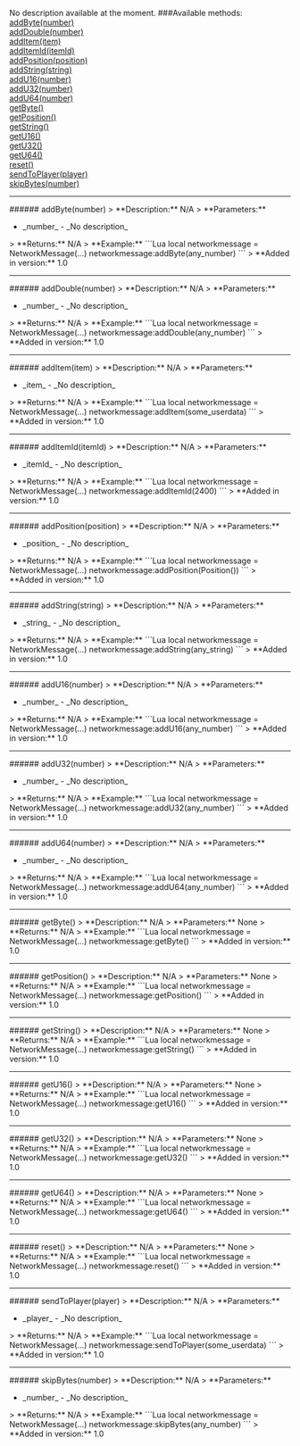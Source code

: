 No description available at the moment.
###Available methods:
[addByte(number)](#addByte{number})  
[addDouble(number)](#addDouble{number})  
[addItem(item)](#addItem{item})  
[addItemId(itemId)](#addItemId{itemId})  
[addPosition(position)](#addPosition{position})  
[addString(string)](#addString{string})  
[addU16(number)](#addU16{number})  
[addU32(number)](#addU32{number})  
[addU64(number)](#addU64{number})  
[getByte()](#getByte{})  
[getPosition()](#getPosition{})  
[getString()](#getString{})  
[getU16()](#getU16{})  
[getU32()](#getU32{})  
[getU64()](#getU64{})  
[reset()](#reset{})  
[sendToPlayer(player)](#sendToPlayer{player})  
[skipBytes(number)](#skipBytes{number})  


***

<a name="addByte{number}"/>
###### addByte(number)
> **Description:** N/A  
> **Parameters:** <ul><li>_number_ - _No description_</li></ul>
> **Returns:** N/A  
> **Example:** 
```Lua
local networkmessage = NetworkMessage(...)
networkmessage:addByte(any_number)
```
> **Added in version:** 1.0

***

<a name="addDouble{number}"/>
###### addDouble(number)
> **Description:** N/A  
> **Parameters:** <ul><li>_number_ - _No description_</li></ul>
> **Returns:** N/A  
> **Example:** 
```Lua
local networkmessage = NetworkMessage(...)
networkmessage:addDouble(any_number)
```
> **Added in version:** 1.0

***

<a name="addItem{item}"/>
###### addItem(item)
> **Description:** N/A  
> **Parameters:** <ul><li>_item_ - _No description_</li></ul>
> **Returns:** N/A  
> **Example:** 
```Lua
local networkmessage = NetworkMessage(...)
networkmessage:addItem(some_userdata)
```
> **Added in version:** 1.0

***

<a name="addItemId{itemId}"/>
###### addItemId(itemId)
> **Description:** N/A  
> **Parameters:** <ul><li>_itemId_ - _No description_</li></ul>
> **Returns:** N/A  
> **Example:** 
```Lua
local networkmessage = NetworkMessage(...)
networkmessage:addItemId(2400)
```
> **Added in version:** 1.0

***

<a name="addPosition{position}"/>
###### addPosition(position)
> **Description:** N/A  
> **Parameters:** <ul><li>_position_ - _No description_</li></ul>
> **Returns:** N/A  
> **Example:** 
```Lua
local networkmessage = NetworkMessage(...)
networkmessage:addPosition(Position())
```
> **Added in version:** 1.0

***

<a name="addString{string}"/>
###### addString(string)
> **Description:** N/A  
> **Parameters:** <ul><li>_string_ - _No description_</li></ul>
> **Returns:** N/A  
> **Example:** 
```Lua
local networkmessage = NetworkMessage(...)
networkmessage:addString(any_string)
```
> **Added in version:** 1.0

***

<a name="addU16{number}"/>
###### addU16(number)
> **Description:** N/A  
> **Parameters:** <ul><li>_number_ - _No description_</li></ul>
> **Returns:** N/A  
> **Example:** 
```Lua
local networkmessage = NetworkMessage(...)
networkmessage:addU16(any_number)
```
> **Added in version:** 1.0

***

<a name="addU32{number}"/>
###### addU32(number)
> **Description:** N/A  
> **Parameters:** <ul><li>_number_ - _No description_</li></ul>
> **Returns:** N/A  
> **Example:** 
```Lua
local networkmessage = NetworkMessage(...)
networkmessage:addU32(any_number)
```
> **Added in version:** 1.0

***

<a name="addU64{number}"/>
###### addU64(number)
> **Description:** N/A  
> **Parameters:** <ul><li>_number_ - _No description_</li></ul>
> **Returns:** N/A  
> **Example:** 
```Lua
local networkmessage = NetworkMessage(...)
networkmessage:addU64(any_number)
```
> **Added in version:** 1.0

***

<a name="getByte{}"/>
###### getByte()
> **Description:** N/A  
> **Parameters:** None  
> **Returns:** N/A  
> **Example:** 
```Lua
local networkmessage = NetworkMessage(...)
networkmessage:getByte()
```
> **Added in version:** 1.0

***

<a name="getPosition{}"/>
###### getPosition()
> **Description:** N/A  
> **Parameters:** None  
> **Returns:** N/A  
> **Example:** 
```Lua
local networkmessage = NetworkMessage(...)
networkmessage:getPosition()
```
> **Added in version:** 1.0

***

<a name="getString{}"/>
###### getString()
> **Description:** N/A  
> **Parameters:** None  
> **Returns:** N/A  
> **Example:** 
```Lua
local networkmessage = NetworkMessage(...)
networkmessage:getString()
```
> **Added in version:** 1.0

***

<a name="getU16{}"/>
###### getU16()
> **Description:** N/A  
> **Parameters:** None  
> **Returns:** N/A  
> **Example:** 
```Lua
local networkmessage = NetworkMessage(...)
networkmessage:getU16()
```
> **Added in version:** 1.0

***

<a name="getU32{}"/>
###### getU32()
> **Description:** N/A  
> **Parameters:** None  
> **Returns:** N/A  
> **Example:** 
```Lua
local networkmessage = NetworkMessage(...)
networkmessage:getU32()
```
> **Added in version:** 1.0

***

<a name="getU64{}"/>
###### getU64()
> **Description:** N/A  
> **Parameters:** None  
> **Returns:** N/A  
> **Example:** 
```Lua
local networkmessage = NetworkMessage(...)
networkmessage:getU64()
```
> **Added in version:** 1.0

***

<a name="reset{}"/>
###### reset()
> **Description:** N/A  
> **Parameters:** None  
> **Returns:** N/A  
> **Example:** 
```Lua
local networkmessage = NetworkMessage(...)
networkmessage:reset()
```
> **Added in version:** 1.0

***

<a name="sendToPlayer{player}"/>
###### sendToPlayer(player)
> **Description:** N/A  
> **Parameters:** <ul><li>_player_ - _No description_</li></ul>
> **Returns:** N/A  
> **Example:** 
```Lua
local networkmessage = NetworkMessage(...)
networkmessage:sendToPlayer(some_userdata)
```
> **Added in version:** 1.0

***

<a name="skipBytes{number}"/>
###### skipBytes(number)
> **Description:** N/A  
> **Parameters:** <ul><li>_number_ - _No description_</li></ul>
> **Returns:** N/A  
> **Example:** 
```Lua
local networkmessage = NetworkMessage(...)
networkmessage:skipBytes(any_number)
```
> **Added in version:** 1.0